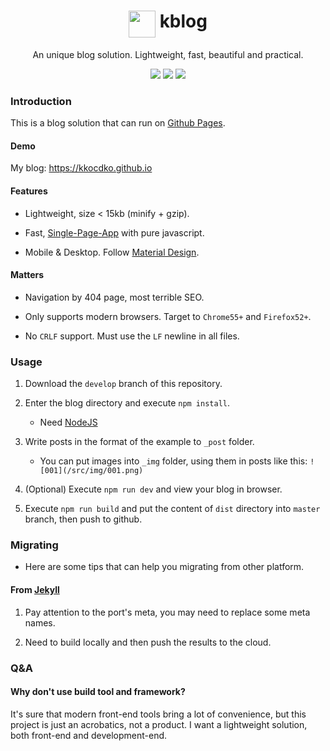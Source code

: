 <h1 align="center">
<img height="43" align="top" src="https://kkocdko.github.io/favicon.svg">
kblog
</h1>
<p align="center">
An unique blog solution. Lightweight, fast, beautiful and practical.
</p>
<p align="center">
<img src="https://img.shields.io/github/languages/code-size/kkocdko/kkocdko.github.io.svg?style=flat-square&color=4caf50">
<img src="https://img.shields.io/badge/code_style-standard-brightgreen.svg?style=flat-square&color=4caf50">
<img src="https://img.shields.io/github/license/kkocdko/kkocdko.github.io.svg?style=flat-square&color=4caf50">
</p>

### Introduction

This is a blog solution that can run on [Github Pages](https://pages.github.com).

#### Demo

My blog: <https://kkocdko.github.io>

#### Features

* Lightweight, size < 15kb (minify + gzip).

* Fast, [Single-Page-App](https://en.wikipedia.org/wiki/Single-page_application) with pure javascript.

* Mobile & Desktop. Follow [Material Design](https://www.material.io).

#### Matters

* Navigation by 404 page, most terrible SEO.

* Only supports modern browsers. Target to `Chrome55+` and `Firefox52+`.

* No `CRLF` support. Must use the `LF` newline in all files.

### Usage

1. Download the `develop` branch of this repository.

2. Enter the blog directory and execute `npm install`.
    * Need [NodeJS](https://nodejs.org)

3. Write posts in the format of the example to `_post` folder.
    * You can put images into `_img` folder, using them in posts like this: `![001](/src/img/001.png)`

4. (Optional) Execute `npm run dev` and view your blog in browser.

5. Execute `npm run build` and put the content of `dist` directory into `master` branch, then push to github.

### Migrating

* Here are some tips that can help you migrating from other platform.

#### From [Jekyll](https://jekyllrb.com)

1. Pay attention to the port's meta, you may need to replace some meta names.

2. Need to build locally and then push the results to the cloud.

### Q&A

#### Why don't use build tool and framework?

It's sure that modern front-end tools bring a lot of convenience, but this project is just an acrobatics, not a product. I want a lightweight solution, both front-end and development-end.
